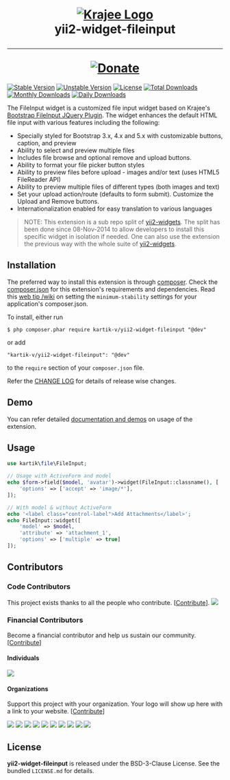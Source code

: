 <h1 align="center">
    <a href="http://demos.krajee.com" title="Krajee Demos" target="_blank">
        <img src="http://kartik-v.github.io/bootstrap-fileinput-samples/samples/krajee-logo-b.png" alt="Krajee Logo"/>
    </a>
    <br>
    yii2-widget-fileinput
    <hr>
    <a href="https://www.paypal.com/cgi-bin/webscr?cmd=_s-xclick&hosted_button_id=DTP3NZQ6G2AYU"
       title="Donate via Paypal" target="_blank">
        <img src="http://kartik-v.github.io/bootstrap-fileinput-samples/samples/donate.png" alt="Donate"/>
    </a>
</h1>

[![Stable Version](https://poser.pugx.org/kartik-v/yii2-widget-fileinput/v/stable)](https://packagist.org/packages/kartik-v/yii2-widget-fileinput)
[![Unstable Version](https://poser.pugx.org/kartik-v/yii2-widget-fileinput/v/unstable)](https://packagist.org/packages/kartik-v/yii2-widget-fileinput)
[![License](https://poser.pugx.org/kartik-v/yii2-widget-fileinput/license)](https://packagist.org/packages/kartik-v/yii2-widget-fileinput)
[![Total Downloads](https://poser.pugx.org/kartik-v/yii2-widget-fileinput/downloads)](https://packagist.org/packages/kartik-v/yii2-widget-fileinput)
[![Monthly Downloads](https://poser.pugx.org/kartik-v/yii2-widget-fileinput/d/monthly)](https://packagist.org/packages/kartik-v/yii2-widget-fileinput)
[![Daily Downloads](https://poser.pugx.org/kartik-v/yii2-widget-fileinput/d/daily)](https://packagist.org/packages/kartik-v/yii2-widget-fileinput)

The FileInput widget is a customized file input widget based on Krajee's [Bootstrap FileInput JQuery Plugin](http://plugins.krajee.com/file-input). The widget enhances the default HTML file input with various features including the following:

- Specially styled for Bootstrap 3.x, 4.x and 5.x with customizable buttons, caption, and preview
- Ability to select and preview multiple files
- Includes file browse and optional remove and upload buttons.
- Ability to format your file picker button styles
- Ability to preview files before upload - images and/or text (uses HTML5 FileReader API)
- Ability to preview multiple files of different types (both images and text)
- Set your upload action/route (defaults to form submit). Customize the Upload and Remove buttons.
- Internationalization enabled for easy translation to various languages

> NOTE: This extension is a sub repo split of [yii2-widgets](https://github.com/kartik-v/yii2-widgets). The split has been done since 08-Nov-2014 to allow developers to install this specific widget in isolation if needed. One can also use the extension the previous way with the whole suite of [yii2-widgets](http://demos.krajee.com/widgets).

## Installation

The preferred way to install this extension is through [composer](http://getcomposer.org/download/). Check the [composer.json](https://github.com/kartik-v/yii2-widget-fileinput/blob/master/composer.json) for this extension's requirements and dependencies. Read this [web tip /wiki](http://webtips.krajee.com/setting-composer-minimum-stability-application/) on setting the `minimum-stability` settings for your application's composer.json.

To install, either run

```
$ php composer.phar require kartik-v/yii2-widget-fileinput "@dev"
```

or add

```
"kartik-v/yii2-widget-fileinput": "@dev"
```

to the `require` section of your `composer.json` file.

Refer the [CHANGE LOG](https://github.com/kartik-v/yii2-widget-fileinput/blob/master/CHANGE.md) for details of release wise changes.

## Demo

You can refer detailed [documentation and demos](http://demos.krajee.com/widget-details/fileinput) on usage of the extension.

## Usage

```php
use kartik\file\FileInput;

// Usage with ActiveForm and model
echo $form->field($model, 'avatar')->widget(FileInput::classname(), [
    'options' => ['accept' => 'image/*'],
]);

// With model & without ActiveForm
echo '<label class="control-label">Add Attachments</label>';
echo FileInput::widget([
    'model' => $model,
    'attribute' => 'attachment_1',
    'options' => ['multiple' => true]
]);
```

## Contributors

### Code Contributors

This project exists thanks to all the people who contribute. [[Contribute](CONTRIBUTING.md)].
<a href="https://github.com/kartik-v/yii2-widget-fileinput/graphs/contributors"><img src="https://opencollective.com/yii2-widget-fileinput/contributors.svg?width=890&button=false" /></a>

### Financial Contributors

Become a financial contributor and help us sustain our community. [[Contribute](https://opencollective.com/yii2-widget-fileinput/contribute)]

#### Individuals

<a href="https://opencollective.com/yii2-widget-fileinput"><img src="https://opencollective.com/yii2-widget-fileinput/individuals.svg?width=890"></a>

#### Organizations

Support this project with your organization. Your logo will show up here with a link to your website. [[Contribute](https://opencollective.com/yii2-widget-fileinput/contribute)]

<a href="https://opencollective.com/yii2-widget-fileinput/organization/0/website"><img src="https://opencollective.com/yii2-widget-fileinput/organization/0/avatar.svg"></a>
<a href="https://opencollective.com/yii2-widget-fileinput/organization/1/website"><img src="https://opencollective.com/yii2-widget-fileinput/organization/1/avatar.svg"></a>
<a href="https://opencollective.com/yii2-widget-fileinput/organization/2/website"><img src="https://opencollective.com/yii2-widget-fileinput/organization/2/avatar.svg"></a>
<a href="https://opencollective.com/yii2-widget-fileinput/organization/3/website"><img src="https://opencollective.com/yii2-widget-fileinput/organization/3/avatar.svg"></a>
<a href="https://opencollective.com/yii2-widget-fileinput/organization/4/website"><img src="https://opencollective.com/yii2-widget-fileinput/organization/4/avatar.svg"></a>
<a href="https://opencollective.com/yii2-widget-fileinput/organization/5/website"><img src="https://opencollective.com/yii2-widget-fileinput/organization/5/avatar.svg"></a>
<a href="https://opencollective.com/yii2-widget-fileinput/organization/6/website"><img src="https://opencollective.com/yii2-widget-fileinput/organization/6/avatar.svg"></a>
<a href="https://opencollective.com/yii2-widget-fileinput/organization/7/website"><img src="https://opencollective.com/yii2-widget-fileinput/organization/7/avatar.svg"></a>
<a href="https://opencollective.com/yii2-widget-fileinput/organization/8/website"><img src="https://opencollective.com/yii2-widget-fileinput/organization/8/avatar.svg"></a>
<a href="https://opencollective.com/yii2-widget-fileinput/organization/9/website"><img src="https://opencollective.com/yii2-widget-fileinput/organization/9/avatar.svg"></a>

## License

**yii2-widget-fileinput** is released under the BSD-3-Clause License. See the bundled `LICENSE.md` for details.
